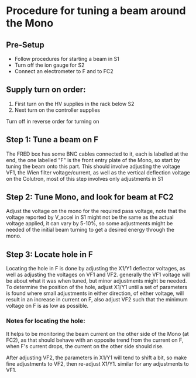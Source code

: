 # Procedure for tuning a beam around the Mono

## Pre-Setup

-  Follow procedures for starting a beam in S1
-  Turn off the ion gauge for S2
-  Connect an electrometer to F and to FC2

## Supply turn on order:

1.  First turn on the HV supplies in the rack below S2
2.  Next turn on the controller supplies

Turn off in reverse order for turning on

## Step 1: Tune a beam on F

The FRED box has some BNC cables connected to it, each is labelled at the end, the one labelled "F" is the front entry plate of the Mono, so start by tuning the beam onto this part. This should involve adjusting the voltage VF1, the Wien filter voltage/current, as well as the vertical deflection voltage on the Colutron, most of this step involves only adjustments in S1

## Step 2: Tune Mono, and look for beam at FC2

Adjust the voltage on the mono for the required pass voltage, note that the voltage reported by V_accel in S1 might not be the same as the actual voltage applied, it can vary by 5-10%, so some adjustments might be needed of the initial beam turning to get a desired energy through the mono.

## Step 3: Locate hole in F

Locating the hole in F is done by adjusting the X1/Y1 deflector voltages, as well as adjusting the voltages on VF1 and VF2. generally the VF1 voltage will be about what it was when tuned, but minor adjustments might be needed. To determine the position of the hole, adjust X1/Y1 until a set of parameters is found where small adjustments in either direction, of either voltage, will result in an increase in current on F, also adjust VF2 such that the minimum voltage on F is as low as possible.

### Notes for locating the hole:

It helps to be monitoring the beam current on the other side of the Mono (at FC2), as that should behave with an opposite trend from the current on F, when F's current drops, the current on the other side should rise.

After adjusting VF2, the parameters in X1/Y1 will tend to shift a bit, so make fine adjustments to VF2, then re-adjust X1/Y1. similar for any adjustments to VF1.
